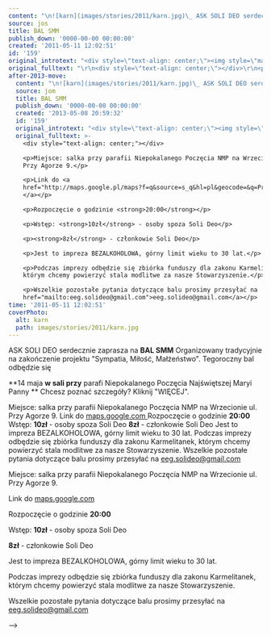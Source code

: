 ```yaml
---
content: "\n![karn](images/stories/2011/karn.jpg)\_ ASK SOLI DEO serdecznie zaprasza na\n**BAL SMM**\nOrganizowany tradycyjnie na zakończenie projektu \"Sympatia, Miłość, Małżeństwo\".\nTegoroczny bal odbędzie się\n\n**14 maja **w sali przy** parafi Niepokalanego Poczęcia Najświętszej Maryi Panny **\nChcesz poznać szczegóły? Kliknij \"WIĘCEJ\".\n<!--{{intro-break}}-->\nMiejsce: salka przy parafii Niepokalanego Poczęcia NMP na Wrzecionie ul. Przy Agorze 9.\nLink do [maps.google.com ](http://maps.google.pl/maps?f=q&source=s_q&hl=pl&geocode=&q=Przy+Agorze+9,+Warszawa&aq=0&sll=49.826105,19.044693&sspn=0.014369,0.038581&ie=UTF8&hq=&hnear=Przy+Agorze+9,+Warszawa,+Mazowieckie&ll=52.290698,20.938418&spn=0.006812,0.01929&t=h&z=16)\nRozpoczęcie o godzinie **20:00**\nWstęp: **10zł** - osoby spoza Soli Deo\n**8zł** - członkowie Soli Deo\nJest to impreza BEZALKOHOLOWA, górny limit wieku to 30 lat.\nPodczas imprezy odbędzie się zbiórka funduszy dla zakonu Karmelitanek, którym chcemy powierzyć stala modlitwe za nasze Stowarzyszenie.\nWszelkie pozostałe pytania dotyczące balu prosimy przesyłać na  eeg.solideo@gmail.com\n\n\n<!--CONTENT FROM OLD SERVER (jos before 2013): \n![karn](images/stories/2011/karn.jpg)\_ ASK SOLI DEO serdecznie zaprasza na\r\n**BAL SMM**\r\nOrganizowany tradycyjnie na zakończenie projektu \"Sympatia, Miłość, Małżeństwo\".\r\nTegoroczny bal odbędzie się\r\n\r\n**14 maja **w sali przy** parafi Niepokalanego Poczęcia Najświętszej Maryi Panny **\r\n\r\n\r\nChcesz poznać szczegóły? Kliknij \"WIĘCEJ\".\r\n\n<!--{{intro-break}}-->\n\r\n\r\n\nMiejsce: salka przy parafii Niepokalanego Poczęcia NMP na Wrzecionie ul. Przy Agorze 9.\n\r\n\nLink do [maps.google.com ](http://maps.google.pl/maps?f=q&source=s_q&hl=pl&geocode=&q=Przy+Agorze+9,+Warszawa&aq=0&sll=49.826105,19.044693&sspn=0.014369,0.038581&ie=UTF8&hq=&hnear=Przy+Agorze+9,+Warszawa,+Mazowieckie&ll=52.290698,20.938418&spn=0.006812,0.01929&t=h&z=16)\n\r\n\nRozpoczęcie o godzinie **20:00**\n\r\n\nWstęp: **10zł** - osoby spoza Soli Deo\n\r\n\n**8zł** - członkowie Soli Deo\n\r\n\nJest to impreza BEZALKOHOLOWA, górny limit wieku to 30 lat.\n\r\n\nPodczas imprezy odbędzie się zbiórka funduszy dla zakonu Karmelitanek, którym chcemy powierzyć stala modlitwe za nasze Stowarzyszenie.\n\r\n\nWszelkie pozostałe pytania dotyczące balu prosimy przesyłać na  eeg.solideo@gmail.com\n\n-->"
source: jos
title: BAL SMM
publish_down: '0000-00-00 00:00:00'
created: '2011-05-11 12:02:51'
id: '159'
original_introtext: "<div style=\"text-align: center;\"><img style=\"margin-bottom: 5px; margin-right: 10px; float: left;\" alt=\"karn\" src=\"images/stories/2011/karn.jpg\" height=\"145\" width=\"141\" />\_ ASK SOLI DEO serdecznie zaprasza na</div>\r\n<div style=\"text-align: center;\"><strong><span style=\"font-size: 24pt;\">BAL SMM</span></strong></div>\r\n<div style=\"text-align: center;\">Organizowany tradycyjnie na zakończenie projektu \"Sympatia, Miłość, Małżeństwo\".</div>\r\n<div style=\"text-align: center;\">Tegoroczny bal odbędzie się</div>\r\n<div style=\"text-align: center;\"></div>\r\n<div style=\"text-align: center;\"><strong>14 maja </strong>w sali przy<strong> parafi Niepokalanego Poczęcia Najświętszej Maryi Panny </strong></div>\r\n<div style=\"text-align: center;\"></div>\r\n<div style=\"text-align: center;\"></div>\r\n<div style=\"text-align: center;\">Chcesz poznać szczegóły? Kliknij \"WIĘCEJ\".</div>\r\n"
original_fulltext: "\r\n<div style=\"text-align: center;\"></div>\r\n<p>Miejsce: salka przy parafii Niepokalanego Poczęcia NMP na Wrzecionie ul. Przy Agorze 9.</p>\r\n<p>Link do <a href=\"http://maps.google.pl/maps?f=q&source=s_q&hl=pl&geocode=&q=Przy+Agorze+9,+Warszawa&aq=0&sll=49.826105,19.044693&sspn=0.014369,0.038581&ie=UTF8&hq=&hnear=Przy+Agorze+9,+Warszawa,+Mazowieckie&ll=52.290698,20.938418&spn=0.006812,0.01929&t=h&z=16\">maps.google.com </a></p>\r\n<p>Rozpoczęcie o godzinie <strong>20:00</strong></p>\r\n<p>Wstęp: <strong>10zł</strong> - osoby spoza Soli Deo</p>\r\n<p><strong>8zł</strong> - członkowie Soli Deo</p>\r\n<p>Jest to impreza BEZALKOHOLOWA, górny limit wieku to 30 lat.</p>\r\n<p>Podczas imprezy odbędzie się zbiórka funduszy dla zakonu Karmelitanek, którym chcemy powierzyć stala modlitwe za nasze Stowarzyszenie.</p>\r\n<p>Wszelkie pozostałe pytania dotyczące balu prosimy przesyłać na  <a href=\"mailto:eeg.solideo@gmail.com\">eeg.solideo@gmail.com</a></p>"
after-2013-move:
  content: "\n![karn](images/stories/2011/karn.jpg)\_ ASK SOLI DEO serdecznie zaprasza na\n**BAL SMM**\nOrganizowany tradycyjnie na zakończenie projektu \"Sympatia, Miłość, Małżeństwo\".\nTegoroczny bal odbędzie się\n\n**14 maja **w sali przy** parafi Niepokalanego Poczęcia Najświętszej Maryi Panny **\nChcesz poznać szczegóły? Kliknij \"WIĘCEJ\".\n<!--{{intro-break}}-->\nMiejsce: salka przy parafii Niepokalanego Poczęcia NMP na Wrzecionie ul. Przy Agorze 9.\nLink do [maps.google.com ](http://maps.google.pl/maps?f=q&source=s_q&hl=pl&geocode=&q=Przy+Agorze+9,+Warszawa&aq=0&sll=49.826105,19.044693&sspn=0.014369,0.038581&ie=UTF8&hq=&hnear=Przy+Agorze+9,+Warszawa,+Mazowieckie&ll=52.290698,20.938418&spn=0.006812,0.01929&t=h&z=16)\nRozpoczęcie o godzinie **20:00**\nWstęp: **10zł** - osoby spoza Soli Deo\n**8zł** - członkowie Soli Deo\nJest to impreza BEZALKOHOLOWA, górny limit wieku to 30 lat.\nPodczas imprezy odbędzie się zbiórka funduszy dla zakonu Karmelitanek, którym chcemy powierzyć stala modlitwe za nasze Stowarzyszenie.\nWszelkie pozostałe pytania dotyczące balu prosimy przesyłać na  eeg.solideo@gmail.com\n"
  source: jom
  title: BAL SMM
  publish_down: '0000-00-00 00:00:00'
  created: '2013-05-08 20:59:32'
  id: '159'
  original_introtext: "<div style=\"text-align: center;\"><img style=\"margin-bottom: 5px; margin-right: 10px; float: left;\" alt=\"karn\" src=\"images/stories/2011/karn.jpg\" height=\"145\" width=\"141\" />\_ ASK SOLI DEO serdecznie zaprasza na</div>\n<div style=\"text-align: center;\"><strong><span style=\"font-size: 24pt;\">BAL SMM</span></strong></div>\n<div style=\"text-align: center;\">Organizowany tradycyjnie na zakończenie projektu \"Sympatia, Miłość, Małżeństwo\".</div>\n<div style=\"text-align: center;\">Tegoroczny bal odbędzie się</div>\n<div style=\"text-align: center;\"></div>\n<div style=\"text-align: center;\"><strong>14 maja </strong>w sali przy<strong> parafi Niepokalanego Poczęcia Najświętszej Maryi Panny </strong></div>\n<div style=\"text-align: center;\"></div>\n<div style=\"text-align: center;\"></div>\n<div style=\"text-align: center;\">Chcesz poznać szczegóły? Kliknij \"WIĘCEJ\".</div>"
  original_fulltext: >-
    <div style="text-align: center;"></div>

    <p>Miejsce: salka przy parafii Niepokalanego Poczęcia NMP na Wrzecionie ul.
    Przy Agorze 9.</p>

    <p>Link do <a
    href="http://maps.google.pl/maps?f=q&source=s_q&hl=pl&geocode=&q=Przy+Agorze+9,+Warszawa&aq=0&sll=49.826105,19.044693&sspn=0.014369,0.038581&ie=UTF8&hq=&hnear=Przy+Agorze+9,+Warszawa,+Mazowieckie&ll=52.290698,20.938418&spn=0.006812,0.01929&t=h&z=16">maps.google.com
    </a></p>

    <p>Rozpoczęcie o godzinie <strong>20:00</strong></p>

    <p>Wstęp: <strong>10zł</strong> - osoby spoza Soli Deo</p>

    <p><strong>8zł</strong> - członkowie Soli Deo</p>

    <p>Jest to impreza BEZALKOHOLOWA, górny limit wieku to 30 lat.</p>

    <p>Podczas imprezy odbędzie się zbiórka funduszy dla zakonu Karmelitanek,
    którym chcemy powierzyć stala modlitwe za nasze Stowarzyszenie.</p>

    <p>Wszelkie pozostałe pytania dotyczące balu prosimy przesyłać na  <a
    href="mailto:eeg.solideo@gmail.com">eeg.solideo@gmail.com</a></p>
time: '2011-05-11 12:02:51'
coverPhoto:
  alt: karn
  path: images/stories/2011/karn.jpg
---
```

ASK SOLI DEO serdecznie zaprasza na
**BAL SMM**
Organizowany tradycyjnie na zakończenie projektu "Sympatia, Miłość, Małżeństwo".
Tegoroczny bal odbędzie się

**14 maja **w sali przy** parafi Niepokalanego Poczęcia Najświętszej Maryi Panny **
Chcesz poznać szczegóły? Kliknij "WIĘCEJ".
<!--{{intro-break}}-->
Miejsce: salka przy parafii Niepokalanego Poczęcia NMP na Wrzecionie ul. Przy Agorze 9.
Link do [maps.google.com ](http://maps.google.pl/maps?f=q&source=s_q&hl=pl&geocode=&q=Przy+Agorze+9,+Warszawa&aq=0&sll=49.826105,19.044693&sspn=0.014369,0.038581&ie=UTF8&hq=&hnear=Przy+Agorze+9,+Warszawa,+Mazowieckie&ll=52.290698,20.938418&spn=0.006812,0.01929&t=h&z=16)
Rozpoczęcie o godzinie **20:00**
Wstęp: **10zł** - osoby spoza Soli Deo
**8zł** - członkowie Soli Deo
Jest to impreza BEZALKOHOLOWA, górny limit wieku to 30 lat.
Podczas imprezy odbędzie się zbiórka funduszy dla zakonu Karmelitanek, którym chcemy powierzyć stala modlitwe za nasze Stowarzyszenie.
Wszelkie pozostałe pytania dotyczące balu prosimy przesyłać na  eeg.solideo@gmail.com


<!--CONTENT FROM OLD SERVER (jos before 2013): 
  ASK SOLI DEO serdecznie zaprasza na
**BAL SMM**
Organizowany tradycyjnie na zakończenie projektu "Sympatia, Miłość, Małżeństwo".
Tegoroczny bal odbędzie się

**14 maja **w sali przy** parafi Niepokalanego Poczęcia Najświętszej Maryi Panny **


Chcesz poznać szczegóły? Kliknij "WIĘCEJ".

<!--{{intro-break}}-->



Miejsce: salka przy parafii Niepokalanego Poczęcia NMP na Wrzecionie ul. Przy Agorze 9.


Link do [maps.google.com ](http://maps.google.pl/maps?f=q&source=s_q&hl=pl&geocode=&q=Przy+Agorze+9,+Warszawa&aq=0&sll=49.826105,19.044693&sspn=0.014369,0.038581&ie=UTF8&hq=&hnear=Przy+Agorze+9,+Warszawa,+Mazowieckie&ll=52.290698,20.938418&spn=0.006812,0.01929&t=h&z=16)


Rozpoczęcie o godzinie **20:00**


Wstęp: **10zł** - osoby spoza Soli Deo


**8zł** - członkowie Soli Deo


Jest to impreza BEZALKOHOLOWA, górny limit wieku to 30 lat.


Podczas imprezy odbędzie się zbiórka funduszy dla zakonu Karmelitanek, którym chcemy powierzyć stala modlitwe za nasze Stowarzyszenie.


Wszelkie pozostałe pytania dotyczące balu prosimy przesyłać na  eeg.solideo@gmail.com

-->

<!--{{json:{"created_date":"2011-05-11 12:02:51","publish_down":"0000-00-00 00:00:00","id":"159"}}}-->